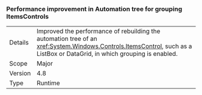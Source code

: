 ### Performance improvement in Automation tree for grouping ItemsControls

|   |   |
|---|---|
|Details|Improved the performance of rebuilding the automation tree of an <xref:System.Windows.Controls.ItemsControl>, such as a ListBox or DataGrid, in which grouping is enabled.|
|Scope|Major|
|Version|4.8|
|Type|Runtime|
